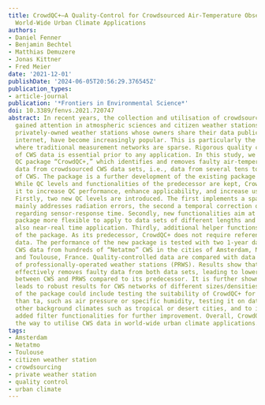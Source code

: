 ```yaml
---
title: CrowdQC+—A Quality-Control for Crowdsourced Air-Temperature Observations Enabling
  World-Wide Urban Climate Applications
authors:
- Daniel Fenner
- Benjamin Bechtel
- Matthias Demuzere
- Jonas Kittner
- Fred Meier
date: '2021-12-01'
publishDate: '2024-06-05T20:56:29.376545Z'
publication_types:
- article-journal
publication: '*Frontiers in Environmental Science*'
doi: 10.3389/fenvs.2021.720747
abstract: In recent years, the collection and utilisation of crowdsourced data has
  gained attention in atmospheric sciences and citizen weather stations (CWS), i.e.,
  privately-owned weather stations whose owners share their data publicly via the
  internet, have become increasingly popular. This is particularly the case for cities,
  where traditional measurement networks are sparse. Rigorous quality control (QC)
  of CWS data is essential prior to any application. In this study, we present the
  QC package “CrowdQC+,” which identifies and removes faulty air-temperature (ta)
  data from crowdsourced CWS data sets, i.e., data from several tens to thousands
  of CWS. The package is a further development of the existing package “CrowdQC.”
  While QC levels and functionalities of the predecessor are kept, CrowdQC+ extends
  it to increase QC performance, enhance applicability, and increase user-friendliness.
  Firstly, two new QC levels are introduced. The first implements a spatial QC that
  mainly addresses radiation errors, the second a temporal correction of the data
  regarding sensor-response time. Secondly, new functionalities aim at making the
  package more flexible to apply to data sets of different lengths and sizes, enabling
  also near-real time application. Thirdly, additional helper functions increase user-friendliness
  of the package. As its predecessor, CrowdQC+ does not require reference meteorological
  data. The performance of the new package is tested with two 1-year data sets of
  CWS data from hundreds of “Netatmo” CWS in the cities of Amsterdam, Netherlands,
  and Toulouse, France. Quality-controlled data are compared with data from networks
  of professionally-operated weather stations (PRWS). Results show that the new package
  effectively removes faulty data from both data sets, leading to lower deviations
  between CWS and PRWS compared to its predecessor. It is further shown that CrowdQC+
  leads to robust results for CWS networks of different sizes/densities. Further development
  of the package could include testing the suitability of CrowdQC+ for other variables
  than ta, such as air pressure or specific humidity, testing it on data sets from
  other background climates such as tropical or desert cities, and to incorporate
  added filter functionalities for further improvement. Overall, CrowdQC+ could lead
  the way to utilise CWS data in world-wide urban climate applications.
tags:
- Amsterdam
- Netatmo
- Toulouse
- citizen weather station
- crowdsourcing
- private weather station
- quality control
- urban climate
---
```

